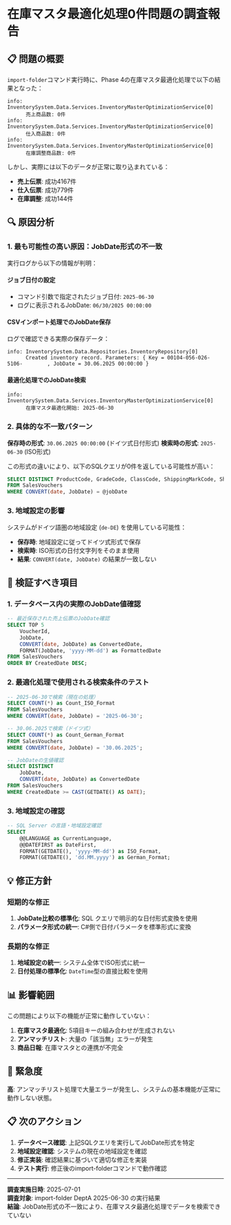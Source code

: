 # 在庫マスタ最適化処理0件問題の調査報告

## 📋 問題の概要

`import-folder`コマンド実行時に、Phase 4の在庫マスタ最適化処理で以下の結果となった：

```
info: InventorySystem.Data.Services.InventoryMasterOptimizationService[0]
      売上商品数: 0件
info: InventorySystem.Data.Services.InventoryMasterOptimizationService[0]
      仕入商品数: 0件
info: InventorySystem.Data.Services.InventoryMasterOptimizationService[0]
      在庫調整商品数: 0件
```

しかし、実際には以下のデータが正常に取り込まれている：
- **売上伝票**: 成功4167件
- **仕入伝票**: 成功779件  
- **在庫調整**: 成功144件

## 🔍 原因分析

### 1. 最も可能性の高い原因：JobDate形式の不一致

実行ログから以下の情報が判明：

#### ジョブ日付の設定
- コマンド引数で指定されたジョブ日付: `2025-06-30`
- ログに表示されるJobDate: `06/30/2025 00:00:00`

#### CSVインポート処理でのJobDate保存
ログで確認できる実際の保存データ：
```
info: InventorySystem.Data.Repositories.InventoryRepository[0]
      Created inventory record. Parameters: { Key = 00104-056-026-5106-        , JobDate = 30.06.2025 00:00:00 }
```

#### 最適化処理でのJobDate検索
```
info: InventorySystem.Data.Services.InventoryMasterOptimizationService[0]
      在庫マスタ最適化開始: 2025-06-30
```

### 2. 具体的な不一致パターン

**保存時の形式**: `30.06.2025 00:00:00` (ドイツ式日付形式)
**検索時の形式**: `2025-06-30` (ISO形式)

この形式の違いにより、以下のSQLクエリが0件を返している可能性が高い：

```sql
SELECT DISTINCT ProductCode, GradeCode, ClassCode, ShippingMarkCode, ShippingMarkName
FROM SalesVouchers
WHERE CONVERT(date, JobDate) = @jobDate
```

### 3. 地域設定の影響

システムがドイツ語圏の地域設定 (`de-DE`) を使用している可能性：
- **保存時**: 地域設定に従ってドイツ式形式で保存
- **検索時**: ISO形式の日付文字列をそのまま使用
- **結果**: `CONVERT(date, JobDate)` の結果が一致しない

## 🔧 検証すべき項目

### 1. データベース内の実際のJobDate値確認
```sql
-- 最近保存された売上伝票のJobDate確認
SELECT TOP 5 
    VoucherId, 
    JobDate,
    CONVERT(date, JobDate) as ConvertedDate,
    FORMAT(JobDate, 'yyyy-MM-dd') as FormattedDate
FROM SalesVouchers 
ORDER BY CreatedDate DESC;
```

### 2. 最適化処理で使用される検索条件のテスト
```sql
-- 2025-06-30で検索（現在の処理）
SELECT COUNT(*) as Count_ISO_Format
FROM SalesVouchers 
WHERE CONVERT(date, JobDate) = '2025-06-30';

-- 30.06.2025で検索（ドイツ式）
SELECT COUNT(*) as Count_German_Format
FROM SalesVouchers 
WHERE CONVERT(date, JobDate) = '30.06.2025';

-- JobDateの生値確認
SELECT DISTINCT 
    JobDate,
    CONVERT(date, JobDate) as ConvertedDate
FROM SalesVouchers 
WHERE CreatedDate >= CAST(GETDATE() AS DATE);
```

### 3. 地域設定の確認
```sql
-- SQL Server の言語・地域設定確認
SELECT 
    @@LANGUAGE as CurrentLanguage,
    @@DATEFIRST as DateFirst,
    FORMAT(GETDATE(), 'yyyy-MM-dd') as ISO_Format,
    FORMAT(GETDATE(), 'dd.MM.yyyy') as German_Format;
```

## 💡 修正方針

### 短期的な修正
1. **JobDate比較の標準化**: SQL クエリで明示的な日付形式変換を使用
2. **パラメータ形式の統一**: C#側で日付パラメータを標準形式に変換

### 長期的な修正
1. **地域設定の統一**: システム全体でISO形式に統一
2. **日付処理の標準化**: `DateTime`型の直接比較を使用

## 📊 影響範囲

この問題により以下の機能が正常に動作していない：
1. **在庫マスタ最適化**: 5項目キーの組み合わせが生成されない
2. **アンマッチリスト**: 大量の「該当無」エラーが発生
3. **商品日報**: 在庫マスタとの連携が不完全

## 🚨 緊急度

**高**: アンマッチリスト処理で大量エラーが発生し、システムの基本機能が正常に動作しない状態。

## 📋 次のアクション

1. **データベース確認**: 上記SQLクエリを実行してJobDate形式を特定
2. **地域設定確認**: システムの現在の地域設定を確認
3. **修正実装**: 確認結果に基づいて適切な修正を実装
4. **テスト実行**: 修正後のimport-folderコマンドで動作確認

---

**調査実施日時**: 2025-07-01  
**調査対象**: import-folder DeptA 2025-06-30 の実行結果  
**結論**: JobDate形式の不一致により、在庫マスタ最適化処理でデータを検索できていない